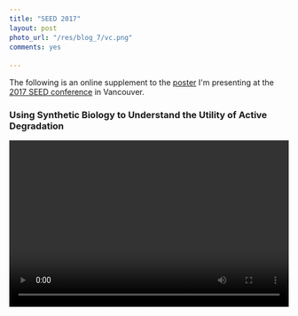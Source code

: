 ```yaml
---
title: "SEED 2017"
layout: post
photo_url: "/res/blog_7/vc.png"
comments: yes

---
```

<script type="text/x-mathjax-config">
  MathJax.Hub.Config({tex2jax: {inlineMath: [['$','$'], ['\\(','\\)']]}});
</script>
<script type="text/javascript" async
  src="https://cdn.mathjax.org/mathjax/latest/MathJax.js?config=TeX-AMS_CHTML">
</script>

The following is an online supplement to the [poster](/res/blog_7/seed_posterNAR.pdf) I'm presenting at the [2017 SEED conference](http://synbioconference.org/2017) in Vancouver.

### Using Synthetic Biology to Understand the Utility of Active Degradation
<video controls loop autoplay width="100%" height="300">
<source src="/res/blog_7/seed_logo.webm" autoplay="true" type="video/webm">

  <source src="/res/blog_7/seed_logo.mp4" autoplay="true" type="video/mp4">

Your browser does not support the video tag.
</video>

What is the utility of active degradation bacterial genetic networks and how can synthetic biology help us tease out its role in bet-hedging systems? Using a combination of synthetic reporter plasmids and mathematical modeling we investigate this problem.

## Phenotypic diversity in isogenic bacteria can help survive unexpected antibiotic stress
As shown in [this fantastic paper](https://www.nature.com/articles/srep19538), even bacteria that are genetically identical can demonstrate differing susceptibility to antibiotics.

The video below shows a growing bacterial microcolony that's hit with a temporary dose of carbenicillin. Red coloration is a propidium iodide indication of cell death. Cyan represents diversity in a transcriptional reporter for the multiple antibiotic resistance activator MarA

<video controls width="100%">
<source src="/res/blog_7/media6.webm" type="video/webm">

  <source src="/res/blog_7/media6.mp4" type="video/mp4">

Your browser does not support the video tag.
</video>

We see that some cells die and others live - the cells that live go on to reproduce the same diversity. Moreover we see that this survivorship is correlated with MarA level. From [literature](https://www.ncbi.nlm.nih.gov/pubmed/15009903), we know that MarA is actively degraded by Lon protease. How does turnover in MarA affect the distribution of the resistance phenotype?

## Not all phenotypic distributions are made equally

Consider the following distributions
<iframe src="/res/blog_7/gaussian.html" width="100%" height="200"  scrolling="no"></iframe>

Produced by the following [stationary ergodic processes](https://en.wikipedia.org/wiki/Stationary_ergodic_process).

Even though the distributions have the same statistics, we see that the processes that produce each distribution are changing differently in time.

<iframe src="/res/blog_7/waves.html" width="100%" height="400" scrolling="no"  align="center"></iframe>

This difference can be described by the metric correlation time, which is to say how well knowing the state of the processes now informs where it will be in the future. For instance, pure white noise has a correlation time of 0 minutes - knowing where it is now does not inform at all where it will be in the future.

<!-- Watch the following animation to see how
<video controls id="video1" width="100%">
  <source src="/res/blog_7/ergodic.mp4" type="video/mp4">
Your browser does not support the video tag.
</video> -->


## How does a bacterial population go from a few cells to rich phenotypic diversity?

![diversity](/res/blog_7/diversity.png)
Cell growth is clearly important for the development of a diverse population, but more than that the noise profile of the genes of interest is important as well.

We can model the development of diversity in noisy genes by an [Ornstein–Uhlenbeck processes](https://en.wikipedia.org/wiki/Ornstein%E2%80%93Uhlenbeck_process)

<center>
$$\frac{dX}{dt} = -\theta_{x} X_{t} dt+\sigma_{x} \eta_{x}$$
</center>

Where $$\theta_{x}$$ scales with the half-life of the molecule.

Below we see simulation of several trajectories as well as the analytical solutions to the variance over time of the function for a short half-life activator. Click links for interactive versions.

<a href="/res/blog_7/short.html">
<img src="/res/blog_7/first_int.png">
</a>﻿

<!-- <iframe src="/res/blog_7/short.html" width="100%" height="400"  scrolling="no"></iframe> -->

Increasing the half-life of the activator demonstrates a slower accumulation of diversity over time.

<!-- <iframe src="/res/blog_7/long.html" width="100%" height="400"  scrolling="no"></iframe> -->
<a href="/res/blog_7/long.html">
<img src="/res/blog_7/second_int.png">
</a>﻿

## Active degradation increases the rate of diversity accumulation

Mirroring the computational results, experimental results for activators with differing half-lives demonstrate different rates of diversity generation. Here we compare a system with wild type MarA that is actively degraded to a system with synthetically modified MarA that is not.

<video controls width="100%">
<source src="/res/blog_5/short_halflife.webm" type="video/webm">

  <source src="/res/blog_7/short_halflife.mp4" type="video/mp4">

Your browser does not support the video tag.
</video>




<video controls width="100%">
<source src="/res/blog_5/long_halflife.webm" type="video/webm">

  <source src="/res/blog_7/long_halflife.mp4" type="video/mp4">

Your browser does not support the video tag.
</video>

## Conclusion / Complete Poster
So far we've only discussed diversity in an activator, but MarA doesn't operate in isolation, it goes on to activate multiple downstream genes to coordinate a cohesive resistance phenoptype.

![schema](/res/blog_7/schema.png)

For more information on half-life may affect downstream coordination, please see the associated [poster](/res/blog_7/seed_posterNAR.pdf).

<a href="/res/blog_7/seed_posterNAR.pdf">
<img src="/res/blog_7/seed_posterNAR.JPG">
</a>﻿
<!--
<script>
document.getElementById("video1").currentTime = 14;
</script> -->
